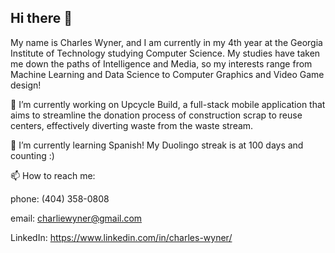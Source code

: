 ## Hi there 👋

My name is Charles Wyner, and I am currently in my 4th year at the Georgia Institute of Technology studying Computer Science. My studies have taken me down the paths of Intelligence and Media, so my interests range from Machine Learning and Data Science to Computer Graphics and Video Game design!

🔭 I’m currently working on Upcycle Build, a full-stack mobile application that aims to streamline the donation process of construction scrap to reuse centers, effectively diverting waste from the waste stream.

🌱 I’m currently learning Spanish! My Duolingo streak is at 100 days and counting :)

📫 How to reach me:

phone: (404) 358-0808

email: charliewyner@gmail.com

LinkedIn: https://www.linkedin.com/in/charles-wyner/

<!--
**cwyner/cwyner** is a ✨ _special_ ✨ repository because its `README.md` (this file) appears on your GitHub profile.

Here are some ideas to get you started:

- 🔭 I’m currently working on ...
- 🌱 I’m currently learning ...
- 👯 I’m looking to collaborate on ...
- 🤔 I’m looking for help with ...
- 💬 Ask me about ...
- 📫 How to reach me: ...
- 😄 Pronouns: ...
- ⚡ Fun fact: ...
-->
